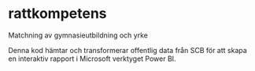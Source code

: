 # rattkompetens
Matchning av gymnasieutbildning och yrke

Denna kod hämtar och transformerar offentlig data från SCB för att skapa en interaktiv rapport i Microsoft verktyget Power BI. 
